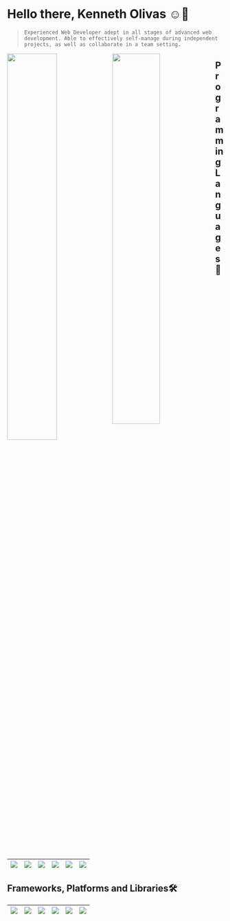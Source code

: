 
# Hello there, Kenneth Olivas ☺👋

> `Experienced Web Developer adept in all stages of advanced web development. Able to effectively self-manage during independent projects, as well as collaborate in a team setting.`


<img align="left" width="48%" src="https://github-readme-stats.vercel.app/api?username=KennethOlivas&show_icons=true&theme=tokyonight"/>

<img align="left" width="47%" src="https://github-readme-stats.vercel.app/api/top-langs/?username=anuraghazra&layout=compact&show_icons=true&theme=tokyonight"/>

## Programming Languages 🤩
| <img align="center" atl="javascript" src="https://img.shields.io/badge/javascript-%23323330.svg?style=for-the-badge&logo=javascript&logoColor=5E87CE&color=1A1B27"/> | <img align="center" atl="pyhton" src="https://img.shields.io/badge/python-3670A0?style=for-the-badge&logo=python&logoColor=5E87CE&color=1A1B27"/> |<img align="center" atl="C#" src="https://img.shields.io/badge/c%23-%23239120.svg?style=for-the-badge&logo=c-sharp&logoColor=5E87CE&color=1A1B27"/>  | <img align="center" atl="kotlin" src="https://img.shields.io/badge/kotlin-%230095D5.svg?style=for-the-badge&logo=kotlin&logoColor=5E87CE&color=1A1B27"/> |<img align="center" atl="java" src="https://img.shields.io/badge/java-%23ED8B00.svg?style=for-the-badge&logo=java&logoColor=5E87CE&color=1A1B27"/>| <img align="center" atl="typescript" src="https://img.shields.io/badge/typescript-%23007ACC.svg?style=for-the-badge&logo=typescript&logoColor=5E87CE&color=1A1B27"/>| 
|--|--|--|--|--|--|

## Frameworks, Platforms and Libraries🛠
| <img align="center" atl="react" src="https://img.shields.io/badge/react-%2320232a.svg?style=for-the-badge&logo=react&logoColor=BE90F2&color=1A1B27"/> | <img align="center" atl="svelte" src="https://img.shields.io/badge/svelte-%23f1413d.svg?style=for-the-badge&logo=svelte&logoColor=BE90F2&color=1A1B27"/> | <img align="center" atl="svelte" src="https://img.shields.io/badge/vuejs-%2335495e.svg?style=for-the-badge&logo=vuedotjs&logoColor=BE90F2&color=1A1B27"/> | <img align="center" atl="svelte" src="https://img.shields.io/badge/Next-black?style=for-the-badge&logo=next.js&logoColor=BE90F2&color=1A1B27"/> | <img align="center" atl="svelte" src="https://img.shields.io/badge/.NET-5C2D91?style=for-the-badge&logo=.net&logoColor=BE90F2&color=1A1B27"/>  | <img align="center" atl="svelte" src="https://img.shields.io/badge/flask-%23000.svg?style=for-the-badge&logo=flask&logoColor=BE90F2&color=1A1B27"/> |
|--|--|--|--|--|--|
